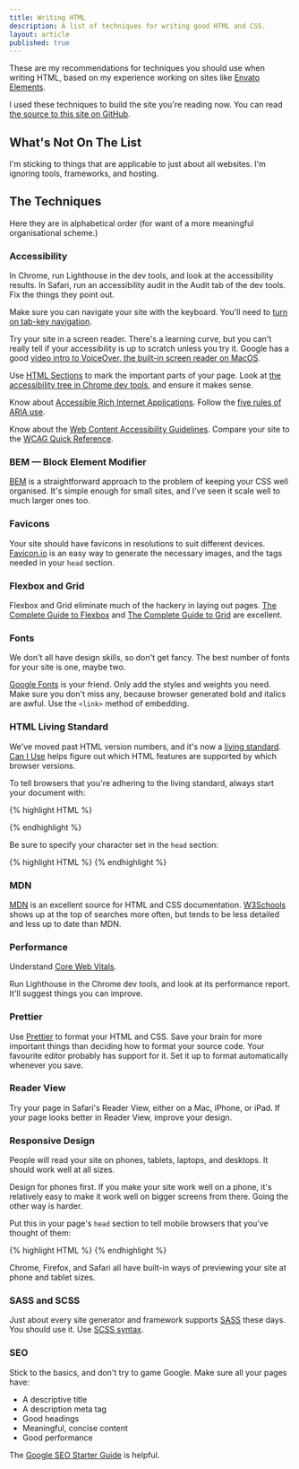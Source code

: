 ```yaml
---
title: Writing HTML
description: A list of techniques for writing good HTML and CSS.
layout: article
published: true
---
```


These are my recommendations for techniques you should use when writing HTML, based on my experience working on sites like [Envato Elements](https://elements.envato.com/).

I used these techniques to build the site you're reading now.
You can read [the source to this site on GitHub](https://github.com/notahat/notahat.github.com).

## What's Not On The List

I'm sticking to things that are applicable to just about all websites.
I'm ignoring tools, frameworks, and hosting.

## The Techniques

Here they are in alphabetical order (for want of a more meaningful organisational scheme.)

### Accessibility

In Chrome, run Lighthouse in the dev tools, and look at the accessibility results.
In Safari, run an accessibility audit in the Audit tab of the dev tools.
Fix the things they point out.

Make sure you can navigate your site with the keyboard.
You'll need to [turn on tab-key navigation](https://www.warpwire.com/support/playback/enable-tab-key-navigation/).

Try your site in a screen reader.
There's a learning curve, but you can't really tell if your accessibility is up to scratch unless you try it.
Google has a good [video intro to VoiceOver, the built-in screen reader on MacOS](https://youtu.be/5R-6WvAihms).

Use [HTML Sections](https://html.spec.whatwg.org/multipage/sections.html) to mark the important parts of your page.
Look at [the accessibility tree in Chrome dev tools](https://developer.chrome.com/blog/full-accessibility-tree/), and ensure it makes sense.

Know about [Accessible Rich Internet Applications](https://developer.mozilla.org/en-US/docs/Web/Accessibility/ARIA).
Follow the [five rules of ARIA use](https://www.w3.org/TR/using-aria/#notes2).

Know about the [Web Content Accessibility Guidelines](https://www.w3.org/WAI/standards-guidelines/wcag/).
Compare your site to the [WCAG Quick Reference](https://www.w3.org/WAI/WCAG21/quickref/).

### BEM &mdash; Block Element Modifier

[BEM](http://getbem.com//) is a straightforward approach to the problem of keeping your CSS well organised.
It's simple enough for small sites, and I've seen it scale well to much larger ones too.

### Favicons

Your site should have favicons in resolutions to suit different devices.
[Favicon.io](https://favicon.io) is an easy way to generate the necessary images, and the tags needed in your `head` section.

### Flexbox and Grid

Flexbox and Grid eliminate much of the hackery in laying out pages.
[The Complete Guide to Flexbox](https://css-tricks.com/snippets/css/a-guide-to-flexbox/) and [The Complete Guide to Grid](https://css-tricks.com/snippets/css/complete-guide-grid/) are excellent.

### Fonts

We don't all have design skills, so don't get fancy.
The best number of fonts for your site is one, maybe two.

[Google Fonts](https://fonts.google.com) is your friend.
Only add the styles and weights you need.
Make sure you don't miss any, because browser generated bold and italics are awful.
Use the `<link>` method of embedding.

### HTML Living Standard

We've moved past HTML version numbers, and it's now a [living standard](https://html.spec.whatwg.org/multipage/).
[Can I Use](https://caniuse.com) helps figure out which HTML features are supported by which browser versions.

To tell browsers that you're adhering to the living standard, always start your document with:

{% highlight HTML %}
<!DOCTYPE html>
<html lang="en">
{% endhighlight %}

Be sure to specify your character set in the `head` section:

{% highlight HTML %}
<meta charset="utf-8">
{% endhighlight %}


### MDN

[MDN](https://developer.mozilla.org/en-US/) is an excellent source for HTML and CSS documentation.
[W3Schools](https://www.w3schools.com) shows up at the top of searches more often, but tends to be less detailed and less up to date than MDN.

### Performance

Understand [Core Web Vitals](https://web.dev/vitals/#core-web-vitals).

Run Lighthouse in the Chrome dev tools, and look at its performance report.
It'll suggest things you can improve.

### Prettier

Use [Prettier](https://prettier.io/) to format your HTML and CSS.
Save your brain for more important things than deciding how to format your source code.
Your favourite editor probably has support for it.
Set it up to format automatically whenever you save.

### Reader View

Try your page in Safari's Reader View, either on a Mac, iPhone, or iPad.
If your page looks better in Reader View, improve your design.

### Responsive Design

People will read your site on phones, tablets, laptops, and desktops.
It should work well at all sizes.

Design for phones first.
If you make your site work well on a phone, it's relatively easy to make it work well on bigger screens from there.
Going the other way is harder.

Put this in your page's `head` section to tell mobile browsers that you've thought of them:

{% highlight HTML %}
<meta
  name="viewport"
  content="width=device-width, initial-scale=1.0"
/>
{% endhighlight %}

Chrome, Firefox, and Safari all have built-in ways of previewing your site at phone and tablet sizes.

### SASS and SCSS

Just about every site generator and framework supports [SASS](https://sass-lang.com) these days.
You should use it.
Use [SCSS syntax](https://sass-lang.com/documentation/syntax#scss).

### SEO

Stick to the basics, and don't try to game Google.
Make sure all your pages have:

- A descriptive title
- A description meta tag
- Good headings
- Meaningful, concise content
- Good performance

The [Google SEO Starter Guide](https://developers.google.com/search/docs/beginner/seo-starter-guide#understand_your_content) is helpful.
